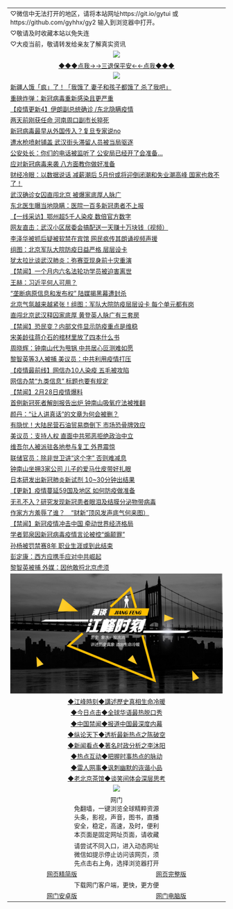  <table>
<tr>
<td colspan="2" align=left>
♡微信中无法打开的地区，请将本站网址https://git.io/gytui 或 https://github.com/gyhhx/gy2 输入到浏览器中打开。 
 </td>
</tr>
 <tr>
 <td colspan="2" align=left>
♡敬请及时收藏本站以免失连
  <tr>
<td colspan="2" align=left>
♡大疫当前，敬请转发给亲友了解真实资讯
 </td>
</tr>

</td>
 </tr>
  <tr>
    <td colspan="2" align=center><img src="https://github.com/gyhhx/image-upload/blob/master/3t%20(1).jpg"></td>
 </tr>
 <tr><td colspan="2" align="center"><a href="https://xball.casa/oo.aspx?name=ogQuit&key=eqxowaguscvmxdgc&from=gy">◆◆◆点我→→三退保平安←←点我◆◆◆</a></td></tr>
  <tr>
    <td colspan="2" align=center><img src="https://cdn.jsdelivr.net/gh/gyoupiodf/im1/%E7%BD%91%E9%97%A8%E6%96%B0%E9%97%BB1.jpg"></td>
 </tr>
<tr><td colspan="2" align="left"><a href="https://xball.casa/oo.aspx?name=c1137097&key=eqxowaguscvmxdgc&from=gy">新疆人饿「疯」了！「我饿了 妻子和孩子都饿了 杀了我吧」</a></td></tr>
<tr><td colspan="2" align="left"><a href="https://xball.casa/oo.aspx?name=c1137080&key=eqxowaguscvmxdgc&from=gy">重磅炸弹：新冠病毒重新感染且更严重</a></td></tr>
<tr><td colspan="2" align="left"><a href="https://xball.casa/oo.aspx?name=c1135350&key=eqxowaguscvmxdgc&from=gy">【疫情更新4】伊朗副总统确诊 /东北隐瞒疫情</a></td></tr>
<tr><td colspan="2" align="left"><a href="https://xball.casa/oo.aspx?name=c1137068&key=eqxowaguscvmxdgc&from=gy">两天前刚获任命 河南周口副市长猝死</a></td></tr>
<tr><td colspan="2" align="left"><a href="https://xball.casa/oo.aspx?name=c1137033&key=eqxowaguscvmxdgc&from=gy">新冠病毒最早从外国传入？复旦专家说no</a></td></tr>
<tr><td colspan="2" align="left"><a href="https://xball.casa/oo.aspx?name=c1136998&key=eqxowaguscvmxdgc&from=gy">遭水枪喷射铺盖 武汉街头滞留人员被当局驱逐</a></td></tr>
<tr><td colspan="2" align="left"><a href="https://xball.casa/oo.aspx?name=c1137121&key=eqxowaguscvmxdgc&from=gy">公安处长：你们的电话被监听了 公安局已经开了会准备…</a></td></tr>
<tr><td colspan="2" align="left"><a href="https://xball.casa/oo.aspx?name=c1137102&key=eqxowaguscvmxdgc&from=gy">应对新冠病毒来袭 八方面教你做好准备</a></td></tr>
<tr><td colspan="2" align="left"><a href="https://xball.casa/oo.aspx?name=c1137002&key=eqxowaguscvmxdgc&from=gy">财经冷眼：以数据说话 减薪潮后 5月份或将迎倒闭潮和失业潮高峰 国家也救不了！</a></td></tr>
<tr><td colspan="2" align="left"><a href="https://xball.casa/oo.aspx?name=c1137008&key=eqxowaguscvmxdgc&from=gy">武汉确诊女囚直闯北京 被爆家底厚人脉广</a></td></tr>
<tr><td colspan="2" align="left"><a href="https://xball.casa/oo.aspx?name=c1137088&key=eqxowaguscvmxdgc&from=gy">东北医生曝当地隐瞒：医院一百多新冠患者不上报</a></td></tr>
<tr><td colspan="2" align="left"><a href="https://xball.casa/oo.aspx?name=c1137103&key=eqxowaguscvmxdgc&from=gy">【一线采访】鄂州超5千人染疫 数倍官方数字</a></td></tr>
<tr><td colspan="2" align="left"><a href="https://xball.casa/oo.aspx?name=c1137117&key=eqxowaguscvmxdgc&from=gy">网友直击：武汉小区居委会搞配送一天赚十万块钱（视频）</a></td></tr>
<tr><td colspan="2" align="left"><a href="https://xball.casa/oo.aspx?name=c1137092&key=eqxowaguscvmxdgc&from=gy">李泽华被抓后疑被软禁在宾馆 网民疯传其朗诵视频声援</a></td></tr>
<tr><td colspan="2" align="left"><a href="https://xball.casa/oo.aspx?name=c1137085&key=eqxowaguscvmxdgc&from=gy">组图：北京军队大院防疫日益严格 层层设卡</a></td></tr>
<tr><td colspan="2" align="left"><a href="https://xball.casa/oo.aspx?name=c1137115&key=eqxowaguscvmxdgc&from=gy">犹太拉比谈武汉肺炎：弥赛亚现身前十灾重演</a></td></tr>
<tr><td colspan="2" align="left"><a href="https://xball.casa/oo.aspx?name=c1137087&key=eqxowaguscvmxdgc&from=gy">【禁闻】一个月内六名法轮功学员被迫害离世</a></td></tr>
<tr><td colspan="2" align="left"><a href="https://xball.casa/oo.aspx?name=c1137131&key=eqxowaguscvmxdgc&from=gy">王赫：习近平何人可用？</a></td></tr>
<tr><td colspan="2" align="left"><a href="https://xball.casa/oo.aspx?name=c1137104&key=eqxowaguscvmxdgc&from=gy">“垄断病原信息和发布权” 陆媒揭黑幕遭封杀</a></td></tr>
<tr><td colspan="2" align="left"><a href="https://xball.casa/oo.aspx?name=c1137124&key=eqxowaguscvmxdgc&from=gy">北京气氛越来越紧张！组图：军队大院防疫层层设卡 每个单元都有岗</a></td></tr>
<tr><td colspan="2" align="left"><a href="https://xball.casa/oo.aspx?name=c1137094&key=eqxowaguscvmxdgc&from=gy">直闯北京武汉释囚家底厚 黄登英人脉广有三套房</a></td></tr>
<tr><td colspan="2" align="left"><a href="https://xball.casa/oo.aspx?name=c1137060&key=eqxowaguscvmxdgc&from=gy">【禁闻】恐民变？内部文件显示防疫重点是维稳</a></td></tr>
<tr><td colspan="2" align="left"><a href="https://xball.casa/oo.aspx?name=c1137107&key=eqxowaguscvmxdgc&from=gy">宋美龄往蒋介石的棺材里放了四本什么书</a></td></tr>
<tr><td colspan="2" align="left"><a href="https://xball.casa/oo.aspx?name=c1137059&key=eqxowaguscvmxdgc&from=gy">周晓辉：钟南山代为甩锅 中共居心叵测难如愿</a></td></tr>
<tr><td colspan="2" align="left"><a href="https://xball.casa/oo.aspx?name=c1137086&key=eqxowaguscvmxdgc&from=gy">黎智英等3人被捕 美议员：中共利用疫情打压</a></td></tr>
<tr><td colspan="2" align="left"><a href="https://xball.casa/oo.aspx?name=c1137113&key=eqxowaguscvmxdgc&from=gy">【疫情最前线】网信办10人染疫 五毛被攻陷</a></td></tr>
<tr><td colspan="2" align="left"><a href="https://xball.casa/oo.aspx?name=c1137078&key=eqxowaguscvmxdgc&from=gy">网信办禁“九类信息” 标题也要有规定</a></td></tr>
<tr><td colspan="2" align="left"><a href="https://xball.casa/oo.aspx?name=c1137106&key=eqxowaguscvmxdgc&from=gy">【禁闻】2月28日疫情爆料</a></td></tr>
<tr><td colspan="2" align="left"><a href="https://xball.casa/oo.aspx?name=c1137035&key=eqxowaguscvmxdgc&from=gy">首例新冠死者解剖报告出炉 钟南山吸氧疗法被推翻</a></td></tr>
<tr><td colspan="2" align="left"><a href="https://xball.casa/oo.aspx?name=c1137034&key=eqxowaguscvmxdgc&from=gy">颜丹：“让人讲真话”的文章为何会被删？</a></td></tr>
<tr><td colspan="2" align="left"><a href="https://xball.casa/oo.aspx?name=c1137090&key=eqxowaguscvmxdgc&from=gy">有隐忧！大陆民营石油贸易商倒下 市场恐骨牌效应</a></td></tr>
<tr><td colspan="2" align="left"><a href="https://xball.casa/oo.aspx?name=c1137101&key=eqxowaguscvmxdgc&from=gy">美议员：支持人权 直面中共邪恶拒绝政治中立</a></td></tr>
<tr><td colspan="2" align="left"><a href="https://xball.casa/oo.aspx?name=c1137096&key=eqxowaguscvmxdgc&from=gy">维吾尔人被派驻各地参与复工 外界震惊</a></td></tr>
<tr><td colspan="2" align="left"><a href="https://xball.casa/oo.aspx?name=c1137083&key=eqxowaguscvmxdgc&from=gy">联储官员：除非世卫讲“这个字” 否则难减息</a></td></tr>
<tr><td colspan="2" align="left"><a href="https://xball.casa/oo.aspx?name=c1137119&key=eqxowaguscvmxdgc&from=gy">钟南山坐拥3家公司 儿子的爱马仕皮带好扎眼</a></td></tr>
<tr><td colspan="2" align="left"><a href="https://xball.casa/oo.aspx?name=c1137098&key=eqxowaguscvmxdgc&from=gy">日本研发出新冠肺炎新试剂 10~30分钟出结果</a></td></tr>
<tr><td colspan="2" align="left"><a href="https://xball.casa/oo.aspx?name=c1135325&key=eqxowaguscvmxdgc&from=gy">【更新】疫情蔓延59国及地区 如何防疫做准备</a></td></tr>
<tr><td colspan="2" align="left"><a href="https://xball.casa/oo.aspx?name=c1137000&key=eqxowaguscvmxdgc&from=gy">无孔不入？研究发现新冠患者眼泪及结膜分泌物带病毒</a></td></tr>
<tr><td colspan="2" align="left"><a href="https://xball.casa/oo.aspx?name=c1137149&key=eqxowaguscvmxdgc&from=gy">作家方方羞辱了谁？　“财新”顶风发声底气何来图）</a></td></tr>
<tr><td colspan="2" align="left"><a href="https://xball.casa/oo.aspx?name=c1137089&key=eqxowaguscvmxdgc&from=gy">【禁闻】新冠疫情冲击中国 牵动世界经济格局</a></td></tr>
<tr><td colspan="2" align="left"><a href="https://xball.casa/oo.aspx?name=c1137074&key=eqxowaguscvmxdgc&from=gy">学者郭泉因新冠病毒疫情言论被控“煽颠罪”</a></td></tr>
<tr><td colspan="2" align="left"><a href="https://xball.casa/oo.aspx?name=c1137071&key=eqxowaguscvmxdgc&from=gy">孙杨被罚禁赛8年 职业生涯或到此结束</a></td></tr>
<tr><td colspan="2" align="left"><a href="https://xball.casa/oo.aspx?name=c1137084&key=eqxowaguscvmxdgc&from=gy">彭定康：西方应携手应对中共崛起</a></td></tr>
<tr><td colspan="2" align="left"><a href="https://xball.casa/oo.aspx?name=c1137062&key=eqxowaguscvmxdgc&from=gy">黎智英被捕 外媒：因他敢捋北京虎须</a></td></tr>
 
 <tr>
   <td colspan="2" align=center><img src="https://github.com/gyoupiodf/im1/blob/master/jf-1.jpg"></td>
  </tr>
   <tr>
   <td colspan="2" align=center> 
<a href="https://xball.casa/oo.aspx?name=c922850&key=eqxowaguscvmxdgc&from=gy&tag=9877">◆江峰時刻◆講述歷史真相生命冷暖</a><br/>
    </td>
  </tr>
   <tr>
   <td colspan="2" align=center> 
<a href="https://xball.casa/oo.aspx?name=c816850&key=eqxowaguscvmxdgc&from=gy&tag=9877">◆今日点击◆全球华语最热脱口秀</a><br/>
    </td>
  </tr>
  <tr>
  <td colspan="2" align=center>
<a href="https://xball.casa/oo.aspx?name=c816860&key=eqxowaguscvmxdgc&from=gy&tag=99733110">◆中国禁闻◆报道中国最深度内幕</a><br/>
   </tr>
  <tr>
     <td colspan="2" align=center>
<a href="https://xball.casa/oo.aspx?name=c816855&key=eqxowaguscvmxdgc&from=gy&tag=997110">◆纵论天下◆透析最新热点之陈破空</a><br/>
   </tr>
   <tr>
      <td colspan="2" align=center>
<a href="https://xball.casa/oo.aspx?name=c838308&key=eqxowaguscvmxdgc&from=gy&tag=9973110">◆新闻看点◆著名时政分析之李沐阳</a><br/>
   </tr>
   <tr>
     <td colspan="2" align=center>
<a href="https://xball.casa/oo.aspx?name=c816852&key=eqxowaguscvmxdgc&from=gy&tag=9733110">◆热点互动◆把握时事热点的脉动</a><br/>
   </tr>
   <tr>
      <td colspan="2" align=center>
<a href="https://xball.casa/oo.aspx?name=c816694&key=eqxowaguscvmxdgc&from=gy&tag=93310">◆雷人网事◆讽刺幽默的诙谐小品</a><br/>
   </tr>
   <tr>
    <td colspan="2" align=center>
<a href="https://xball.casa/oo.aspx?name=c816650&key=eqxowaguscvmxdgc&from=gy&tag=9973110">◆老北京茶馆◆谈笑间体会深层思考</a><br/>
   </tr>
 <tr>
    <td colspan="2" align="center"><img src="https://gitlab.com/ogate2/up/raw/master/_/oGate65.jpg"/></td>
  </tr>
  <tr>
    <td colspan="2" align="center">网门<br/>免翻墙，一键浏览全球精粹资源<br/>头条，影视，声音，图书，直播<br/>安全，稳定，高速，及时，便利<br/>本页面是固定网址页面，请收藏</td>
  <tr>
  <tr>
    <td colspan="2" align="center">请尝试不同入口，进入动态网址<br/>微信如提示停止访问该网页，须<br/>先点击右上角，选择浏览器打开</td>
  <tr>  
  <tr>
    <td align="center"><a href="https://gitcdn.xyz/repo/otiny/up/master/show002.htm">网页精简版</a></td>
    <td align="center"><a href="https://gitcdn.xyz/repo/otiny/up/master/show001.htm">网页完整版</a></td>
  </tr>
  <tr>
    <td colspan="2" align="center">下载网门客户端，更快，更方便</td>
  <tr>
  <tr>
    <td align="center"><a href="https://raw.githubusercontent.com/opipe/up/master/oGatea.apk">网门安卓版</a></td>
    <td align="center"><a href="https://raw.githubusercontent.com/opipe/up/master/oGate.zip">网门电脑版</a></td>
  </tr>
</table>


